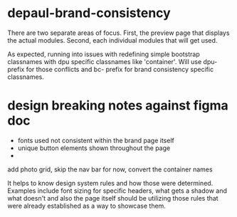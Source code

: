 # depaul-brand-consistency

There are two separate areas of focus. First, the preview page that displays the actual modules. Second, each individual modules that will get used.

As expected, running into issues with redefining simple bootstrap classnames with dpu specific classnames like 'container'. Will use dpu- prefix for those conflicts and bc- prefix for brand consistency specific classnames.

# design breaking notes against figma doc

- fonts used not consistent within the brand page itself
- unique button elements shown throughout the page
-

add photo grid, skip the nav bar for now, convert the container names

It helps to know design system rules and how those were determined. Examples include font sizing for specific headers, what gets a shadow and what doesn't and also the page itself should be utilizing those rules that were already established as a way to showcase them.
